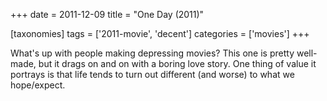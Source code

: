 +++
date = 2011-12-09
title = "One Day (2011)"

[taxonomies]
tags = ['2011-movie', 'decent']
categories = ['movies']
+++

What\'s up with people making depressing movies? This one is pretty
well-made, but it drags on and on with a boring love story. One thing of
value it portrays is that life tends to turn out different (and worse)
to what we hope/expect.
